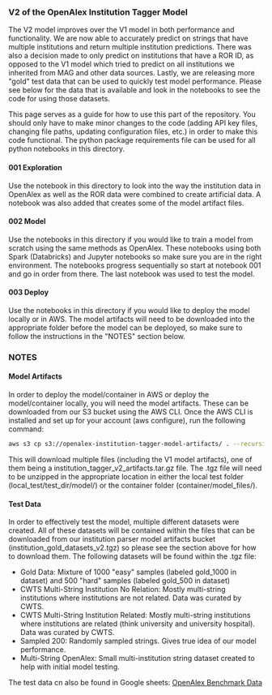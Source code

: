 ### V2 of the OpenAlex Institution Tagger Model

The V2 model improves over the V1 model in both performance and functionality. We are now able to accurately predict on strings that have multiple institutions and return multiple institution predictions. There was also a decision made to only predict on institutions that have a ROR ID, as opposed to the V1 model which tried to predict on all institutions we inherited from MAG and other data sources. Lastly, we are releasing more "gold" test data that can be used to quickly test model performance. Please see below for the data that is available and look in the notebooks to see the code for using those datasets. 

This page serves as a guide for how to use this part of the repository. You should only have to make minor changes to the code (adding API key files, changing file paths, updating configuration files, etc.) in order to make this code functional. The python package requirements file can be used for all python notebooks in this directory.

#### 001 Exploration

Use the notebook in this directory to look into the way the institution data in OpenAlex as well as the ROR data were combined to create artificial data. A notebook was also added that creates some of the model artifact files.

#### 002 Model

Use the notebooks in this directory if you would like to train a model from scratch using the same methods as OpenAlex. These notebooks using both Spark (Databricks) and Jupyter notebooks so make sure you are in the right environment. The notebooks progress sequentially so start at notebook 001 and go in order from there. The last notebook was used to test the model.

#### 003 Deploy

Use the notebooks in this directory if you would like to deploy the model locally or in AWS. The model artifacts will need to be downloaded into the appropriate folder before the model can be deployed, so make sure to follow the instructions in the "NOTES" section below.


### NOTES
#### Model Artifacts
In order to deploy the model/container in AWS or deploy the model/container locally, you will need the model artifacts. These can be downloaded from our S3 bucket using the AWS CLI. Once the AWS CLI is installed and set up for your account (aws configure), run the following command:

```bash
aws s3 cp s3://openalex-institution-tagger-model-artifacts/ . --recursive
```

This will download multiple files (including the V1 model artifacts), one of them being a institution_tagger_v2_artifacts.tar.gz file. The .tgz file will need to be unzipped in the appropriate location in either the local test folder (local_test/test_dir/model/) or the container folder (container/model_files/).

#### Test Data
In order to effectively test the model, multiple different datasets were created. All of these datasets will be contained within the files that can be downloaded from our institution parser model artifacts bucket (institution_gold_datasets_v2.tgz) so please see the section above for how to download them. The following datasets will be found within the .tgz file:

* Gold Data: Mixture of 1000 "easy" samples (labeled gold_1000 in dataset) and 500 "hard" samples (labeled gold_500 in dataset)
* CWTS Multi-String Institution No Relation: Mostly multi-string institutions where institutions are not related. Data was curated by CWTS.
* CWTS Multi-String Institution Related: Mostly multi-string institutions where institutions are related (think university and university hospital). Data was curated by CWTS.
* Sampled 200: Randomly sampled strings. Gives true idea of our model performance.
* Multi-String OpenAlex: Small multi-institution string dataset created to help with initial model testing.

The test data cn also be found in Google sheets:
[OpenAlex Benchmark Data](https://docs.google.com/spreadsheets/d/1yHVn0mybvgM3Hx4_4LnOY3agXNzuHVN5iHfjroD3S34/edit?usp=sharing)

